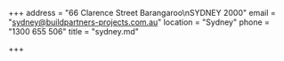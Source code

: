 +++
address = "66 Clarence Street Barangaroo\nSYDNEY 2000"
email = "sydney@buildpartners-projects.com.au"
location = "Sydney"
phone = "1300 655 506"
title = "sydney.md"

+++
